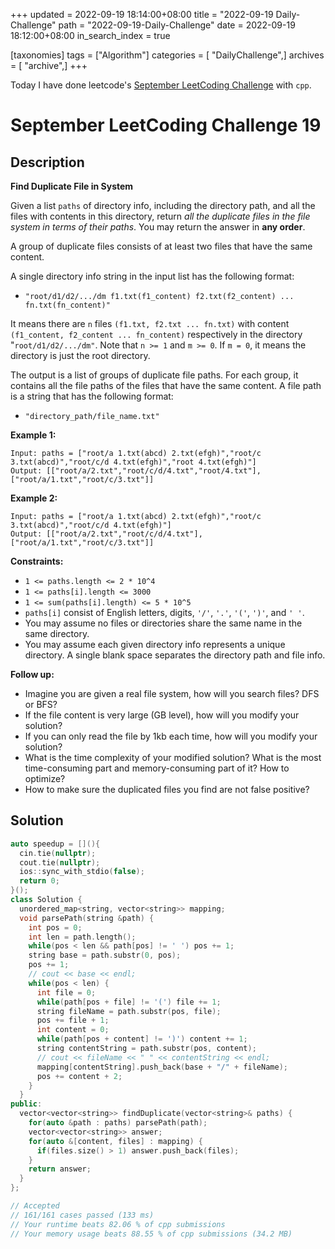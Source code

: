 +++
updated = 2022-09-19 18:14:00+08:00
title = "2022-09-19 Daily-Challenge"
path = "2022-09-19-Daily-Challenge"
date = 2022-09-19 18:12:00+08:00
in_search_index = true

[taxonomies]
tags = ["Algorithm"]
categories = [ "DailyChallenge",]
archives = [ "archive",]
+++

Today I have done leetcode's [September LeetCoding Challenge](https://leetcode.com/problems/find-duplicate-file-in-system/) with `cpp`.

<!-- more -->

# September LeetCoding Challenge 19

## Description

**Find Duplicate File in System**

Given a list `paths` of directory info, including the directory path, and all the files with contents in this directory, return *all the duplicate files in the file system in terms of their paths*. You may return the answer in **any order**.

A group of duplicate files consists of at least two files that have the same content.

A single directory info string in the input list has the following format:

- `"root/d1/d2/.../dm f1.txt(f1_content) f2.txt(f2_content) ... fn.txt(fn_content)"`

It means there are `n` files `(f1.txt, f2.txt ... fn.txt)` with content `(f1_content, f2_content ... fn_content)` respectively in the directory "`root/d1/d2/.../dm"`. Note that `n >= 1` and `m >= 0`. If `m = 0`, it means the directory is just the root directory.

The output is a list of groups of duplicate file paths. For each  group, it contains all the file paths of the files that have the same  content. A file path is a string that has the following format:

- `"directory_path/file_name.txt"`

 

**Example 1:**

```
Input: paths = ["root/a 1.txt(abcd) 2.txt(efgh)","root/c 3.txt(abcd)","root/c/d 4.txt(efgh)","root 4.txt(efgh)"]
Output: [["root/a/2.txt","root/c/d/4.txt","root/4.txt"],["root/a/1.txt","root/c/3.txt"]]
```

**Example 2:**

```
Input: paths = ["root/a 1.txt(abcd) 2.txt(efgh)","root/c 3.txt(abcd)","root/c/d 4.txt(efgh)"]
Output: [["root/a/2.txt","root/c/d/4.txt"],["root/a/1.txt","root/c/3.txt"]]
```

 

**Constraints:**

- `1 <= paths.length <= 2 * 10^4`
- `1 <= paths[i].length <= 3000`
- `1 <= sum(paths[i].length) <= 5 * 10^5`
- `paths[i]` consist of English letters, digits, `'/'`, `'.'`, `'('`, `')'`, and `' '`.
- You may assume no files or directories share the same name in the same directory.
- You may assume each given directory info represents a unique  directory. A single blank space separates the directory path and file  info.

 

**Follow up:**

- Imagine you are given a real file system, how will you search files? DFS or BFS?
- If the file content is very large (GB level), how will you modify your solution?
- If you can only read the file by 1kb each time, how will you modify your solution?
- What is the time complexity of your modified solution? What is the  most time-consuming part and memory-consuming part of it? How to  optimize?
- How to make sure the duplicated files you find are not false positive?

## Solution

``` cpp
auto speedup = [](){
  cin.tie(nullptr);
  cout.tie(nullptr);
  ios::sync_with_stdio(false);
  return 0;
}();
class Solution {
  unordered_map<string, vector<string>> mapping;
  void parsePath(string &path) {
    int pos = 0;
    int len = path.length();
    while(pos < len && path[pos] != ' ') pos += 1;
    string base = path.substr(0, pos);
    pos += 1;
    // cout << base << endl;
    while(pos < len) {
      int file = 0;
      while(path[pos + file] != '(') file += 1;
      string fileName = path.substr(pos, file);
      pos += file + 1;
      int content = 0;
      while(path[pos + content] != ')') content += 1;
      string contentString = path.substr(pos, content);
      // cout << fileName << " " << contentString << endl;
      mapping[contentString].push_back(base + "/" + fileName);
      pos += content + 2;
    }
  }
public:
  vector<vector<string>> findDuplicate(vector<string>& paths) {
    for(auto &path : paths) parsePath(path);
    vector<vector<string>> answer;
    for(auto &[content, files] : mapping) {
      if(files.size() > 1) answer.push_back(files);
    }
    return answer;
  }
};

// Accepted
// 161/161 cases passed (133 ms)
// Your runtime beats 82.06 % of cpp submissions
// Your memory usage beats 88.55 % of cpp submissions (34.2 MB)
```
